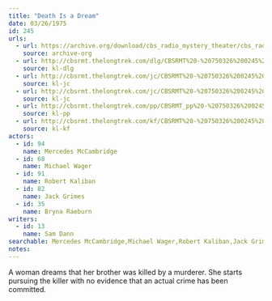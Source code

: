 ```yaml
---
title: "Death Is a Dream"
date: 03/26/1975
id: 245
urls: 
  - url: https://archive.org/download/cbs_radio_mystery_theater/cbs_radio_mystery_theater-0201-0250.zip/cbs_radio_mystery_theater-0201-0250%2Fcbsrmt_0245_death_is_a_dream.mp3
    source: archive-org
  - url: http://cbsrmt.thelongtrek.com/dlg/CBSRMT%20-%20750326%200245%20Death%20Is%20a%20Dream.mp3
    source: kl-dlg
  - url: http://cbsrmt.thelongtrek.com/jc/CBSRMT%20-%20750326%200245%20Death%20Is%20A%20Dream%20vbr%20kb_jc.mp3
    source: kl-jc
  - url: http://cbsrmt.thelongtrek.com/jc/CBSRMT%20-%20750326%200245%20Death%20Is%20A%20Dream%20vbr%20oz_jc.mp3
    source: kl-jc
  - url: http://cbsrmt.thelongtrek.com/pp/CBSRMT_pp%20-%20750326%200245%20Death%20Is%20a%20Dream.mp3
    source: kl-pp
  - url: http://cbsrmt.thelongtrek.com/kf/CBSRMT%20-%20750326%200245%20Death%20Is%20A%20Dream_kf.mp3
    source: kl-kf
actors:  
  - id: 94
    name: Mercedes McCambridge  
  - id: 68
    name: Michael Wager  
  - id: 91
    name: Robert Kaliban  
  - id: 82
    name: Jack Grimes  
  - id: 35
    name: Bryna Raeburn
writers:  
  - id: 13
    name: Sam Dann
searchable: Mercedes McCambridge,Michael Wager,Robert Kaliban,Jack Grimes,Bryna Raeburn Sam Dann
notes:  
---
```

A woman dreams that her brother was killed by a murderer. She starts pursuing the killer with no evidence that an actual crime has been committed.